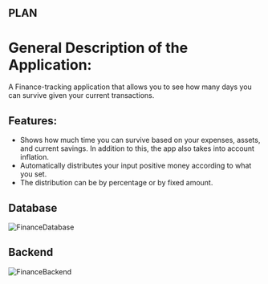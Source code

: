 ## PLAN
# General Description of the Application:
A Finance-tracking application that allows you to see how many days you can survive given your current transactions.
## Features:
* Shows how much time you can survive based on your expenses, assets, and current savings. In addition to this, the app also takes into account inflation.
* Automatically distributes your input positive money according to what you set.
* The distribution can be by percentage or by fixed amount.

## Database
![FinanceDatabase](https://user-images.githubusercontent.com/56058545/144853674-99fc9072-5b25-4370-8fe0-656c1846cbb9.png)


## Backend
![FinanceBackend](https://user-images.githubusercontent.com/56058545/144853687-f9ba5bde-7da1-46ae-8f8d-4fb288463bd5.png)

